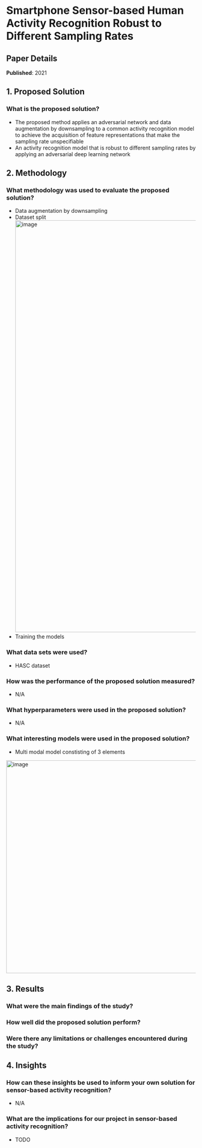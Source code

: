 # Smartphone Sensor-based Human Activity Recognition Robust to Different Sampling Rates

## Paper Details

**Published**: 2021

## 1. Proposed Solution

### What is the proposed solution?
- The proposed
method applies an adversarial network and data augmentation by downsampling to a common activity recognition model
to achieve the acquisition of feature representations that make the sampling rate unspecifiable 
- An activity recognition model that is robust to different sampling rates by applying an adversarial deep learning network

## 2. Methodology

### What methodology was used to evaluate the proposed solution?
- Data augmentation by downsampling
- Dataset split <img width="1093" alt="image" src="https://user-images.githubusercontent.com/22744751/224159194-4f74d7d7-34e0-4f04-9c1e-d2d2476534db.png">
- Training the models

### What data sets were used?
- HASC dataset

### How was the performance of the proposed solution measured?
- N/A

### What hyperparameters were used in the proposed solution?
- N/A

### What interesting models were used in the proposed solution?
- Multi modal model constisting of 3 elements

<img width="565" alt="image" src="https://user-images.githubusercontent.com/22744751/224158217-2aea0c86-cd95-4ee8-96d8-0557deed53a6.png">

## 3. Results

### What were the main findings of the study?

### How well did the proposed solution perform?

### Were there any limitations or challenges encountered during the study?

## 4. Insights

### How can these insights be used to inform your own solution for sensor-based activity recognition?
- N/A

### What are the implications for our project in sensor-based activity recognition?
- TODO
